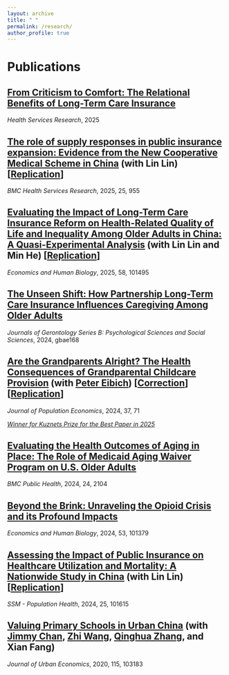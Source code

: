 ```yaml
---
layout: archive
title: " "
permalink: /research/
author_profile: true
---
```


Publications
======
## [From Criticism to Comfort: The Relational Benefits of Long-Term Care Insurance](https://doi.org/10.1111/1475-6773.70026)
_Health Services Research_, 2025
<!--[[Replication](https://doi.org/10.17605/OSF.IO/VR6SA)]-->

## [The role of supply responses in public insurance expansion: Evidence from the New Cooperative Medical Scheme in China](https://doi.org/10.1186/s12913-025-13090-0) (with Lin Lin) [[Replication](https://doi.org/10.17605/OSF.IO/4HP83)]
_BMC Health Services Research_, 2025, 25, 955

## [Evaluating the Impact of Long-Term Care Insurance Reform on Health-Related Quality of Life and Inequality Among Older Adults in China: A Quasi-Experimental Analysis](https://doi.org/10.1016/j.ehb.2025.101495) (with Lin Lin and Min He) [[Replication](https://doi.org/10.17605/OSF.IO/XJBPF)]

_Economics and Human Biology_, 2025, 58, 101495

## [The Unseen Shift: How Partnership Long-Term Care Insurance Influences Caregiving Among Older Adults](https://doi.org/10.1093/geronb/gbae168)

_Journals of Gerontology Series B: Psychological Sciences and Social Sciences_, 2024, gbae168

## [Are the Grandparents Alright? The Health Consequences of Grandparental Childcare Provision](https://doi.org/10.1007/s00148-024-01044-5) (with [Peter Eibich](https://sites.google.com/site/eibichpe/home)) [[Correction](https://emmazai.github.io/files/Correction_notice_for_website.pdf)] [[Replication](https://doi.org/10.17605/OSF.IO/2PM6R)]

_Journal of Population Economics_, 2024, 37, 71

[_Winner for Kuznets Prize for the Best Paper in 2025_](https://glabor.org/global-glo-jope-conference-2024-december-4-7-2024/)

## [Evaluating the Health Outcomes of Aging in Place: The Role of Medicaid Aging Waiver Program on U.S. Older Adults](https://doi.org/10.1186/s12889-024-19498-3)

_BMC Public Health_, 2024, 24, 2104

## [Beyond the Brink: Unraveling the Opioid Crisis and its Profound Impacts](https://doi.org/10.1016/j.ehb.2024.101379)

 _Economics and Human Biology_, 2024, 53, 101379
 
## [Assessing the Impact of Public Insurance on Healthcare Utilization and Mortality: A Nationwide Study in China](https://doi.org/10.1016/j.ssmph.2024.101615) (with Lin Lin) [[Replication](https://doi.org/10.17605/OSF.IO/AHJ3P)]

_SSM - Population Health_, 2024, 25, 101615

## [Valuing Primary Schools in Urban China](https://doi.org/10.1016/j.jue.2019.103183) (with [Jimmy Chan](https://jimmyhingchan.weebly.com/), [Zhi Wang](https://zhiwang2013brownecon.weebly.com/), [Qinghua Zhang](https://en.gsm.pku.edu.cn/conjsxq.jsp?urltype=tree.TreeTempUrl&wbtreeid=1099&user_id=zhangq), and Xian Fang)

_Journal of Urban Economics_, 2020, 115, 103183

<!-- We study the effect of school quality on housing prices in urban China. Our objective is to provide an estimate of the school quality premium based on the best available data. To account for unobserved neighborhood characteristics, we adopt the boundary-discontinuity design of Black (1999) and the matching strategy proposed by Fack and Grenet (2010). The results suggest that parents value public primary schools that have outstanding records in academic tournaments. The school-quality premium is highly non-linear. While a tournament superstar—a school above the 90th percentile in tournament performance—causes housing prices in its neighborhood to increase by 14 percent, or about 430,000RMB ($60,648), the price difference between non-superstar schools is small.

[Graphs of education in China](https://emmazai.github.io/files/EducationinChina.pdf)  -->


<!--
Working Papers
======
## [The Unintended Effect of Medicaid Aging Waivers on Informal Caregiving](https://emmazai.github.io/files/MAW_care.pdf)

(with [Yinan Liu](https://www.ynliu.com/) )

## [Does Aging at Home Make Older Adults Healthy: Evidence from Medicaid Home and Community-Based Services](https://emmazai.github.io/files/hcbs_health.pdf)

(with [Yinan Liu](https://www.ynliu.com/) )  

## [Do safe assets affect the financial decisions of individuals nearing retirement? Evidence from the Partnership for Long-Term Care Program](https://emmazai.github.io/files/pltc_employment.pdf) 

(with [Yinan Liu](https://www.ynliu.com/) ) 

## [The Role of Supply Responses in Public Insurance Expansion: Evidence from China's New Cooperative Medical Scheme](https://emmazai.github.io/files/ncms_supply.pdf) 

(with [Lin Lin](https://faculty.ecnu.edu.cn/_s35/ll2_en_17023/main.psp)) -->



